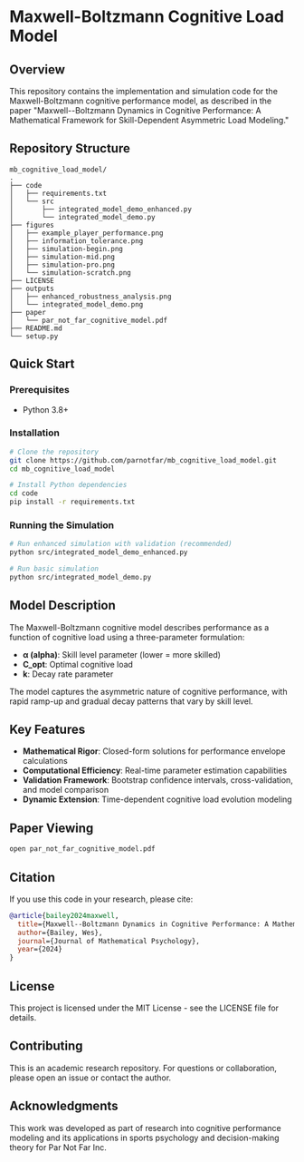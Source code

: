 # Maxwell-Boltzmann Cognitive Load Model

## Overview

This repository contains the implementation and simulation code for the Maxwell-Boltzmann cognitive performance model, as described in the paper "Maxwell--Boltzmann Dynamics in Cognitive Performance: A Mathematical Framework for Skill-Dependent Asymmetric Load Modeling."

## Repository Structure

```
mb_cognitive_load_model/
.
├── code
│   ├── requirements.txt
│   └── src
│       ├── integrated_model_demo_enhanced.py
│       └── integrated_model_demo.py
├── figures
│   ├── example_player_performance.png
│   ├── information_tolerance.png
│   ├── simulation-begin.png
│   ├── simulation-mid.png
│   ├── simulation-pro.png
│   └── simulation-scratch.png
├── LICENSE
├── outputs
│   ├── enhanced_robustness_analysis.png
│   └── integrated_model_demo.png
├── paper
│   └── par_not_far_cognitive_model.pdf
├── README.md
└── setup.py
```

## Quick Start

### Prerequisites
- Python 3.8+

### Installation
```bash
# Clone the repository
git clone https://github.com/parnotfar/mb_cognitive_load_model.git
cd mb_cognitive_load_model

# Install Python dependencies
cd code
pip install -r requirements.txt
```

### Running the Simulation
```bash
# Run enhanced simulation with validation (recommended)
python src/integrated_model_demo_enhanced.py

# Run basic simulation
python src/integrated_model_demo.py
```

## Model Description

The Maxwell-Boltzmann cognitive model describes performance as a function of cognitive load using a three-parameter
formulation:

- **α (alpha)**: Skill level parameter (lower = more skilled)
- **C_opt**: Optimal cognitive load
- **k**: Decay rate parameter

The model captures the asymmetric nature of cognitive performance, with rapid ramp-up and gradual decay patterns that
vary by skill level.

## Key Features

- **Mathematical Rigor**: Closed-form solutions for performance envelope calculations
- **Computational Efficiency**: Real-time parameter estimation capabilities
- **Validation Framework**: Bootstrap confidence intervals, cross-validation, and model comparison
- **Dynamic Extension**: Time-dependent cognitive load evolution modeling

## Paper Viewing

```bash
open par_not_far_cognitive_model.pdf
```

## Citation

If you use this code in your research, please cite:

```bibtex
@article{bailey2024maxwell,
  title={Maxwell--Boltzmann Dynamics in Cognitive Performance: A Mathematical Framework for Skill-Dependent Asymmetric Load Modeling},
  author={Bailey, Wes},
  journal={Journal of Mathematical Psychology},
  year={2024}
}
```

## License

This project is licensed under the MIT License - see the LICENSE file for details.

## Contributing

This is an academic research repository. For questions or collaboration, please open an issue or contact the author.

## Acknowledgments

This work was developed as part of research into cognitive performance modeling and its applications in sports
psychology and decision-making theory for Par Not Far Inc.